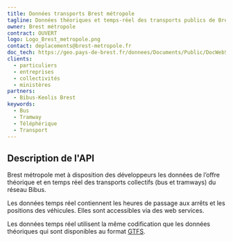 ```yaml
---
title: Données transports Brest métropole
tagline: Données théoriques et temps-réel des transports publics de Brest métropole
owner: Brest métropole
contract: OUVERT
logo: Logo_Brest_metropole.png
contact: deplacements@brest-metropole.fr
doc_tech: https://geo.pays-de-brest.fr/donnees/Documents/Public/DocWebServicesTransport.pdf
clients:
  - particuliers
  - entreprises
  - collectivités
  - ministères
partners:
  - Bibus-Keolis Brest
keywords:
  - Bus
  - Tramway
  - Téléphérique
  - Transport
---
```


## Description de l'API

Brest métropole met à disposition des développeurs les données de l’offre théorique et en temps réel des transports collectifs (bus et tramways) du réseau Bibus.

Les données temps réel contiennent les heures de passage aux arrêts et les positions des véhicules. Elles sont accessibles via des web services.

Les données temps réel utilisent la même codification que les données théoriques qui sont disponibles au format [GTFS](https://fr.wikipedia.org/wiki/General_Transit_Feed_Specification).
